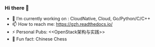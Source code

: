 ### Hi there 👋

<!--
**double12gzh/double12gzh** is a ✨ _special_ ✨ repository because its `README.md` (this file) appears on your GitHub profile.

Here are some ideas to get you started:

- 🔭 I’m currently working on ...
- 🌱 I’m currently learning ...
- 👯 I’m looking to collaborate on ...
- 🤔 I’m looking for help with ...
- 💬 Ask me about ...

- 😄 Pronouns: ...
- ⚡ Fun fact: ...
-->

- 🔭 I’m currently working on : CloudNative, Cloud, Go/Python/C/C++
- 📫 How to reach me: https://gzh.readthedocs.io/
- ⚡ Personal Pubs: <<OpenStack架构与实践>>
- 🌱 Fun fact: Chinese Chess
